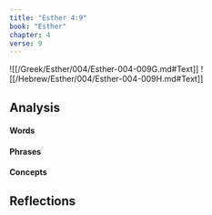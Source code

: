 ```yaml
---
title: "Esther 4:9"
book: "Esther"
chapter: 4
verse: 9
---
```

![[/Greek/Esther/004/Esther-004-009G.md#Text]]
![[/Hebrew/Esther/004/Esther-004-009H.md#Text]]

## Analysis

#### Words

#### Phrases

#### Concepts

## Reflections
